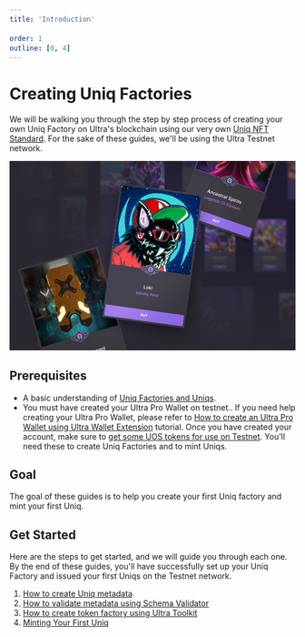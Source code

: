 ```yaml
---
title: 'Introduction'

order: 1
outline: [0, 4]
---
```


# Creating Uniq Factories

We will be walking you through the step by step process of creating your own Uniq Factory on Ultra's blockchain using our very own [Uniq NFT Standard](../../../blockchain/contracts/nft-contract/index.md). For the sake of these guides, we'll be using the Ultra Testnet network.

![](/images/token-factories/intro.png)

## Prerequisites

-   A basic understanding of [Uniq Factories and Uniqs](../../uniq-factories/index.md).
-   You must have created your Ultra Pro Wallet on testnet.. If you need help creating your Ultra Pro Wallet, please refer to [How to create an Ultra Pro Wallet using Ultra Wallet Extension](../../guides/how-to-create-ultra-pro-wallet-using-toolkit.md) tutorial. Once you have created your account, make sure to [get some UOS tokens for use on Testnet](../../fundamentals/tutorial-obtain-token-and-purchase-ram.md#step-3-request-uos-tokens-from-the-faucet). You'll need these to create Uniq Factories and to mint Uniqs.

## Goal

The goal of these guides is to help you create your first Uniq factory and mint your first Uniq.

## Get Started

Here are the steps to get started, and we will guide you through each one. By the end of these guides, you'll have successfully set up your Uniq Factory and issued your first Uniqs on the Testnet network.

1. [How to create Uniq metadata](./how-to-create-uniq-metadata.md)
2. [How to validate metadata using Schema Validator](./how-to-validate-uniq-metadata-using-schema-validator-toolkit.md)
3. [How to create token factory using Ultra Toolkit](./how-to-create-uniq-factory-using-toolkit.md)
4. [Minting Your First Uniq](./mintingyourfirstuniq.md)
